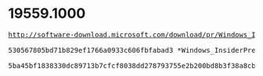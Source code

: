 # 19559.1000

<pre>
<a href="http://software-download.microsoft.com/download/pr/Windows_InsiderPreview_SDK_en-us_19559_1.iso">http://software-download.microsoft.com/download/pr/Windows_InsiderPreview_SDK_en-us_19559_1.iso</a>

530567805bd71b829ef1766a0933c606fbfabad3 *Windows_InsiderPreview_SDK_en-us_19559_1.iso

5ba45bf1838330dc89713b7cfcf8038dd278793755e2b200bd8b3f38a8cb7bef *Windows_InsiderPreview_SDK_en-us_19559_1.iso
</pre>
